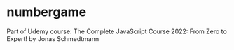 # numbergame
Part of Udemy course: The Complete JavaScript Course 2022: From Zero to Expert! by Jonas Schmedtmann
